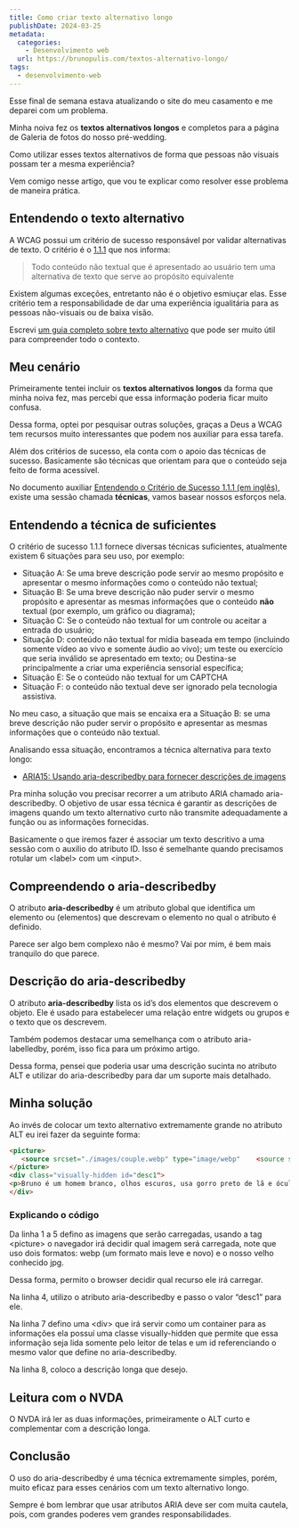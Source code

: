 ```yaml
---
title: Como criar texto alternativo longo
publishDate: 2024-03-25
metadata:
  categories:
    - Desenvolvimento web
  url: https://brunopulis.com/textos-alternativo-longo/
tags:
  - desenvolvimento-web
---
```

Esse final de semana estava atualizando o site do meu casamento e me deparei com um problema.

Minha noiva fez os **textos alternativos longos** e completos para a página de Galeria de fotos do nosso pré-wedding.

Como utilizar esses textos alternativos de forma que pessoas não visuais possam ter a mesma experiência?

Vem comigo nesse artigo, que vou te explicar como resolver esse problema de maneira prática.

## Entendendo o texto alternativo

A WCAG possui um critério de sucesso responsável por validar alternativas de texto. O critério é o [1.1.1](https://www.w3.org/WAI/WCAG21/Understanding/non-text-content) que nos informa:

> Todo conteúdo não textual que é apresentado ao usuário tem uma alternativa de texto que serve ao propósito equivalente

Existem algumas exceções, entretanto não é o objetivo esmiuçar elas. Esse critério tem a responsabilidade de dar uma experiência igualitária para as pessoas não-visuais ou de baixa visão.

Escrevi [um guia completo sobre texto alternativo](https://brunopulis.com/texto-alternativo-o-guia-definitivo/) que pode ser muito útil para compreender todo o contexto.

## Meu cenário

Primeiramente tentei incluir os **textos alternativos longos** da forma que minha noiva fez, mas percebi que essa informação poderia ficar muito confusa.

Dessa forma, optei por pesquisar outras soluções, graças a Deus a WCAG tem recursos muito interessantes que podem nos auxiliar para essa tarefa.

Além dos critérios de sucesso, ela conta com o apoio das técnicas de sucesso. Basicamente são técnicas que orientam para que o conteúdo seja feito de forma acessível.

No documento auxiliar [Entendendo o Critério de Sucesso 1.1.1 (em inglês)](https://www.w3.org/WAI/WCAG21/Understanding/non-text-content), existe uma sessão chamada **técnicas**, vamos basear nossos esforços nela.

## Entendendo a técnica de suficientes

O critério de sucesso 1.1.1 fornece diversas técnicas suficientes, atualmente existem 6 situações para seu uso, por exemplo:

- Situação A: Se uma breve descrição pode servir ao mesmo propósito e apresentar o mesmo informações como o conteúdo não textual;
- Situação B: Se uma breve descrição não puder servir o mesmo propósito e apresentar as mesmas informações que o conteúdo **não** textual (por exemplo, um gráfico ou diagrama);
- Situação C: Se o conteúdo não textual for um controle ou aceitar a entrada do usuário;
- Situação D: conteúdo não textual for mídia baseada em tempo (incluindo somente vídeo ao vivo e somente áudio ao vivo); um teste ou exercício que seria inválido se apresentado em texto; ou Destina-se principalmente a criar uma experiência sensorial específica;
- Situação E: Se o conteúdo não textual for um CAPTCHA
- Situação F: o conteúdo não textual deve ser ignorado pela tecnologia assistiva.

No meu caso, a situação que mais se encaixa era a Situação B: se uma breve descrição não puder servir o propósito e apresentar as mesmas informações que o conteúdo não textual.

Analisando essa situação, encontramos a técnica alternativa para texto longo:

- [ARIA15: Usando aria-describedby para fornecer descrições de imagens](https://www.w3.org/WAI/WCAG21/Techniques/aria/ARIA15)

Pra minha solução vou precisar recorrer a um atributo ARIA chamado aria-describedby. O objetivo de usar essa técnica é garantir as descrições de imagens quando um texto alternativo curto não transmite adequadamente a função ou as informações fornecidas.

Basicamente o que iremos fazer é associar um texto descritivo a uma sessão com o auxilio do atributo ID. Isso é semelhante quando precisamos rotular um \<label> com um \<input>.

## Compreendendo o aria-describedby

O atributo **aria-describedby** é um atributo global que identifica um elemento ou (elementos) que descrevam o elemento no qual o atributo é definido.

Parece ser algo bem complexo não é mesmo? Vai por mim, é bem mais tranquilo do que parece.

## Descrição do aria-describedby

O atributo **aria-describedby** lista os id’s dos elementos que descrevem o objeto. Ele é usado para estabelecer uma relação entre widgets ou grupos e o texto que os descrevem.

Também podemos destacar uma semelhança com o atributo aria-labelledby, porém, isso fica para um próximo artigo.

Dessa forma, pensei que poderia usar uma descrição sucinta no atributo ALT e utilizar do aria-describedby para dar um suporte mais detalhado.

## Minha solução

Ao invés de colocar um texto alternativo extremamente grande no atributo ALT eu irei fazer da seguinte forma:

```html
<picture> 
   <source srcset="./images/couple.webp" type="image/webp"    <source srcset="./images/couple.jpg" type="image/jpeg">    <img src="/images/couple.jpg" alt="Bruno e Mari fazendo careta para a câmera." aria-describedby=”desc1”>
</picture>
<div class="visually-hidden id="desc1">
<p>Bruno é um homem branco, olhos escuros, usa gorro preto de lã e óculos de grau com armação preta arredondada e barba grande escura, está de casaco de zíper cinza escuro. Mariana é uma mulher branca, cabelos castanho claro longos, está com os olhos fechados apertados, está usando casaco preto e gola de lã cinza. Os dois estão com os rostos colados fazendo bico pra foto.</p> 
</div>
```

### Explicando o código

Da linha 1 a 5 defino as imagens que serão carregadas, usando a tag \<picture> o navegador irá decidir qual imagem será carregada, note que uso dois formatos: webp (um formato mais leve e novo) e o nosso velho conhecido jpg.

Dessa forma, permito o browser decidir qual recurso ele irá carregar.

Na linha 4, utilizo o atributo aria-describedby e passo o valor “desc1” para ele.

Na linha 7 defino uma \<div> que irá servir como um container para as informações ela possuí uma classe visually-hidden que permite que essa informação seja lida somente pelo leitor de telas e um id referenciando o mesmo valor que define no aria-describedby.

Na linha 8, coloco a descrição longa que desejo.

## Leitura com o NVDA

O NVDA irá ler as duas informações, primeiramente o ALT curto e complementar com a descrição longa.

## Conclusão

O uso do aria-describedby é uma técnica extremamente simples, porém, muito eficaz para esses cenários com um texto alternativo longo.

Sempre é bom lembrar que usar atributos ARIA deve ser com muita cautela, pois, com grandes poderes vem grandes responsabilidades.
